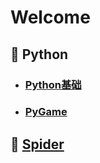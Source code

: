 # Welcome

## :jack_o_lantern: Python

- ### [Python基础][python]
- ### [PyGame]

## :ghost: [Spider][Spider]


[python]:./python/readme.md
[Spider]:./爬虫/readme.md
[PyGame]:./PyGame/readme.md
